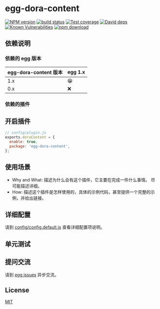 # egg-dora-content

[![NPM version][npm-image]][npm-url]
[![build status][travis-image]][travis-url]
[![Test coverage][codecov-image]][codecov-url]
[![David deps][david-image]][david-url]
[![Known Vulnerabilities][snyk-image]][snyk-url]
[![npm download][download-image]][download-url]

[npm-image]: https://img.shields.io/npm/v/egg-dora-content.svg?style=flat-square
[npm-url]: https://npmjs.org/package/egg-dora-content
[travis-image]: https://img.shields.io/travis/eggjs/egg-dora-content.svg?style=flat-square
[travis-url]: https://travis-ci.org/eggjs/egg-dora-content
[codecov-image]: https://img.shields.io/codecov/c/github/eggjs/egg-dora-content.svg?style=flat-square
[codecov-url]: https://codecov.io/github/eggjs/egg-dora-content?branch=master
[david-image]: https://img.shields.io/david/eggjs/egg-dora-content.svg?style=flat-square
[david-url]: https://david-dm.org/eggjs/egg-dora-content
[snyk-image]: https://snyk.io/test/npm/egg-dora-content/badge.svg?style=flat-square
[snyk-url]: https://snyk.io/test/npm/egg-dora-content
[download-image]: https://img.shields.io/npm/dm/egg-dora-content.svg?style=flat-square
[download-url]: https://npmjs.org/package/egg-dora-content

<!--
Description here.
-->

## 依赖说明

### 依赖的 egg 版本

egg-dora-content 版本 | egg 1.x
--- | ---
1.x | 😁
0.x | ❌

### 依赖的插件
<!--

如果有依赖其它插件，请在这里特别说明。如

- security
- multipart

-->

## 开启插件

```js
// config/plugin.js
exports.doraContent = {
  enable: true,
  package: 'egg-dora-content',
};
```

## 使用场景

- Why and What: 描述为什么会有这个插件，它主要在完成一件什么事情。
尽可能描述详细。
- How: 描述这个插件是怎样使用的，具体的示例代码，甚至提供一个完整的示例，并给出链接。

## 详细配置

请到 [config/config.default.js](config/config.default.js) 查看详细配置项说明。

## 单元测试

<!-- 描述如何在单元测试中使用此插件，例如 schedule 如何触发。无则省略。-->

## 提问交流

请到 [egg issues](https://github.com/eggjs/egg/issues) 异步交流。

## License

[MIT](LICENSE)
